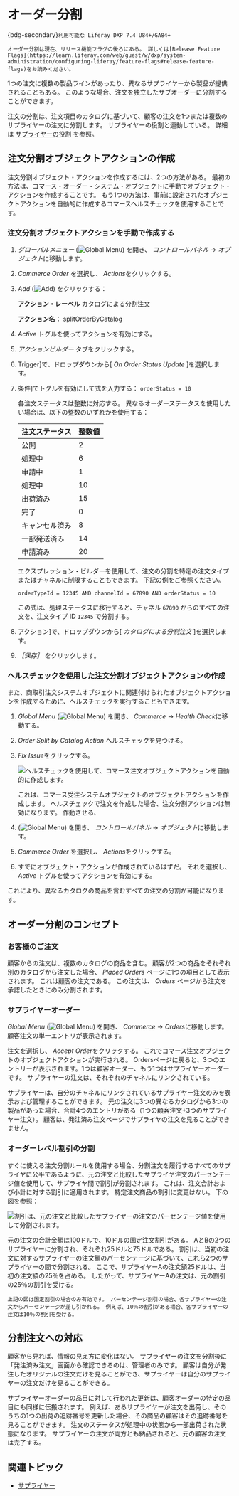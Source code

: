 # オーダー分割

{bdg-secondary}`利用可能な Liferay DXP 7.4 U84+/GA84+`

```{important}
オーダー分割は現在、リリース機能フラグの後ろにある。 詳しくは[Release Feature Flags](https://learn.liferay.com/web/guest/w/dxp/system-administration/configuring-liferay/feature-flags#release-feature-flags)をお読みください。 
```

1つの注文に複数の製品ラインがあったり、異なるサプライヤーから製品が提供されることもある。 このような場合、注文を独立したサブオーダーに分割することができます。

注文の分割は、注文項目のカタログに基づいて、顧客の注文を1つまたは複数のサプライヤーの注文に分割します。 サプライヤーの役割と連動している。 詳細は [サプライヤーの役割](../suppliers/supplier-role.md) を参照。

## 注文分割オブジェクトアクションの作成

注文分割オブジェクト・アクションを作成するには、2つの方法がある。 最初の方法は、コマース・オーダー・システム・オブジェクトに手動でオブジェクト・アクションを作成することです。 もう1つの方法は、事前に設定されたオブジェクトアクションを自動的に作成するコマースヘルスチェックを使用することです。

### 注文分割オブジェクトアクションを手動で作成する

1. *グローバルメニュー* (![Global Menu](../../images/icon-applications-menu.png)) を開き、 *コントロールパネル* &rarr; *オブジェクト*に移動します。

1. *Commerce Order* を選択し、 *Actions*をクリックする。

1. *Add* (![Add](../../images/icon-add.png)) をクリックする：

   **アクション・レーベル** カタログによる分割注文

   **アクション名：** splitOrderByCatalog

1. *Active* トグルを使ってアクションを有効にする。

1. *アクションビルダー* タブをクリックする。

1. Trigger]で、ドロップダウンから[ *On Order Status Update* ]を選択します。

1. 条件]でトグルを有効にして式を入力する： `orderStatus = 10`

   各注文ステータスは整数に対応する。 異なるオーダーステータスを使用したい場合は、以下の整数のいずれかを使用する：

   | 注文ステータス | 整数値 |
   |:------- |:--- |
   | 公開      | 2   |
   | 処理中     | 6   |
   | 申請中     | 1   |
   | 処理中     | 10  |
   | 出荷済み    | 15  |
   | 完了      | 0   |
   | キャンセル済み | 8   |
   | 一部発送済み  | 14  |
   | 申請済み    | 20  |

   エクスプレッション・ビルダーを使用して、注文の分割を特定の注文タイプまたはチャネルに制限することもできます。 下記の例をご参照ください。

   `orderTypeId = 12345 AND channelId = 67890 AND orderStatus = 10`

   この式は、処理ステータスに移行すると、チャネル `67890` からのすべての注文を、注文タイプ ID `12345` で分割する。

1. アクション]で、ドロップダウンから[ *カタログによる分割注文* ]を選択します。

1. *［保存］* をクリックします。

### ヘルスチェックを使用した注文分割オブジェクトアクションの作成

また、商取引注文システムオブジェクトに関連付けられたオブジェクトアクションを作成するために、ヘルスチェックを実行することもできます。

1. *Global Menu* (![Global Menu](../../images/icon-applications-menu.png)) を開き、 *Commerce* &rarr; *Health Check*に移動する。

1. *Order Split by Catalog Action* ヘルスチェックを見つける。

1. *Fix Issue*をクリックする。

   ![ヘルスチェックを使用して、コマース注文オブジェクトアクションを自動的に作成します。](./order-splitting/images/01.png)

   これは、コマース受注システムオブジェクトのオブジェクトアクションを作成します。 ヘルスチェックで注文を作成した場合、注文分割アクションは無効になります。 作動させる、

1. (![Global Menu](../../images/icon-applications-menu.png)) を開き、 *コントロールパネル* &rarr; *オブジェクト*に移動します。

1. *Commerce Order* を選択し、 *Actions*をクリックする。

1. すでにオブジェクト・アクションが作成されているはずだ。 それを選択し、 *Active* トグルを使ってアクションを有効にする。

これにより、異なるカタログの商品を含むすべての注文の分割が可能になります。

## オーダー分割のコンセプト

### お客様のご注文

顧客からの注文は、複数のカタログの商品を含む。 顧客が2つの商品をそれぞれ別のカタログから注文した場合、 *Placed Orders* ページに1つの項目として表示されます。 これは顧客の注文である。 この注文は、 *Orders* ページから注文を承認したときにのみ分割されます。

### サプライヤーオーダー

*Global Menu* (![Global Menu](../../images/icon-applications-menu.png)) を開き、 *Commerce* &rarr; *Orders*に移動します。 顧客注文の単一エントリが表示されます。

注文を選択し、 *Accept Order*をクリックする。 これでコマース注文オブジェクトのオブジェクトアクションが実行される。 Ordersページに戻ると、3つのエントリーが表示されます。1つは顧客オーダー、もう1つはサプライヤーオーダーです。 サプライヤーの注文は、それぞれのチャネルにリンクされている。

サプライヤーは、自分のチャネルにリンクされているサプライヤー注文のみを表示および管理することができます。 元の注文に3つの異なるカタログから3つの製品があった場合、合計4つのエントリがある（1つの顧客注文+3つのサプライヤー注文）。 顧客は、発注済み注文ページでサプライヤの注文を見ることができません。

### オーダーレベル割引の分割

すぐに使える注文分割ルールを使用する場合、分割注文を履行するすべてのサプライヤに公平であるように、元の注文と比較したサプライヤ注文のパーセンテージ値を使用して、サプライヤ間で割引が分割されます。 これは、注文合計および小計に対する割引に適用されます。 特定注文商品の割引に変更はない。 下の図を参照：

![割引は、元の注文と比較したサプライヤーの注文のパーセンテージ値を使用して分割されます。](./order-splitting/images/02.png)

元の注文の合計金額は100ドルで、10ドルの固定注文割引がある。 AとBの2つのサプライヤーに分割され、それぞれ25ドルと75ドルである。 割引は、当初の注文に対するサプライヤーの注文額のパーセンテージに基づいて、これら2つのサプライヤーの間で分割される。 ここで、サプライヤーAの注文額25ドルは、当初の注文額の25％を占める。 したがって、サプライヤーAの注文は、元の割引の25％の割引を受ける。

```{note}
上記の図は固定割引の場合のみ有効です。 パーセンテージ割引の場合、各サプライヤーの注文からパーセンテージが差し引かれる。 例えば、10％の割引がある場合、各サプライヤーの注文は10％の割引を受ける。 
```

## 分割注文への対応

顧客から見れば、情報の見え方に変化はない。 サプライヤーの注文を分割後に「発注済み注文」画面から確認できるのは、管理者のみです。 顧客は自分が発注したオリジナルの注文だけを見ることができ、サプライヤーは自分のサプライヤーの注文だけを見ることができる。

サプライヤーオーダーの品目に対して行われた更新は、顧客オーダーの特定の品目にも同様に伝搬されます。 例えば、あるサプライヤーが注文を出荷し、そのうちの1つの出荷の追跡番号を更新した場合、その商品の顧客はその追跡番号を見ることができます。 注文のステータスが処理中の状態から一部出荷された状態になります。 サプライヤーの注文が両方とも納品されると、元の顧客の注文は完了する。

## 関連トピック

* [サプライヤー](../suppliers.md)